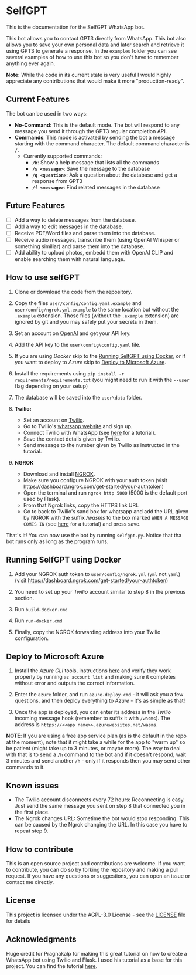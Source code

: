 # SelfGPT

This is the documentation for the SelfGPT WhatsApp bot. 

This bot allows you to contact GPT3 directly from WhatsApp.
This bot also allows you to save your own personal data and later search and retrieve it using GPT3 to generate a response. In the `examples` folder you can see several examples of how to use this bot so you don't have to remember anything ever again.

**Note:** While the code in its current state is very useful I would highly appreciate any contributions that would make it more "production-ready".

## Current Features

The bot can be used in two ways:
- **No-Command**: This is the default mode. The bot will respond to any message you send it through the GPT3 regular completion API.
- **Commands**: This mode is activated by sending the bot a message starting with the command character. The default command character is `/`. 
  - Currently supported commands:
    - **`/h`**: Show a help message that lists all the commands
    - **`/s <message>`**: Save the message to the database
    - **`/q <question>`**: Ask a question about the database and get a response from GPT3
    - **`/f <message>`**: Find related messages in the database

## Future Features

- [ ]  Add a way to delete messages from the database.
- [ ]  Add a way to edit messages in the database.
- [ ]  Receive PDF/Word files and parse them into the database.
- [ ]  Receive audio messages, transcribe them (using OpenAI Whisper or something similiar) and parse them into the database.
- [ ]  Add ability to upload photos, embedd them with OpenAI CLIP and enable searching them with natural language.

## How to use selfGPT
1. Clone or download the code from the repository.

2. Copy the files `user/config/config.yaml.example` and `user/config/ngrok.yml.example` to the same location but without the `.example` extension. Those files (without the `.example` extension) are ignored by git and you may safely put your secrets in them.

3. Set an account on [OpenAI](https://beta.openai.com/) and get your API key.

4. Add the API key to the `user\config\config.yaml` file.

5. If you are using _Docker_ skip to the [Running SelfGPT using Docker](#running-selfgpt-using-docker), or if you want to deploy to *Azure* skip to [Deploy to Microsoft Azure](#deploy-to-microsoft-azure).

6. Install the requirements using `pip install -r requirements/requirements.txt` (you might need to run it with the `--user` flag depending on your setup)

7. The database will be saved into the `user\data` folder.

8. **Twilio:**
   - Set an account on [Twilio](https://www.twilio.com/). 
   - Go to Twilio's [whatsapp website](https://www.twilio.com/whatsapp) and sign up.
   - Connect Twilio with WhatsApp (see [here](https://www.pragnakalp.com/create-whatsapp-bot-with-twilio-using-python-tutorial-with-examples/) for a tutorial).
   - Save the contact details given by Twilio.
   - Send message to the number given by Twilio as instructed in the tutorial.
  
9.  **NGROK**
    - Download and install [NGROK](https://ngrok.com/download).
    - Make sure you configure NGROK with your auth token (visit https://dashboard.ngrok.com/get-started/your-authtoken)
    - Open the terminal and run `ngrok http 5000` (5000 is the default port used by Flask).
    - From that Ngrok links, copy the HTTPS link URL
    - Go to back to Twilio's sand box for whatsapp and add the URL given by NGROK with the suffix */wasms*  to the box marked `WHEN A MESSAGE COMES IN` (see [here](https://www.pragnakalp.com/create-whatsapp-bot-with-twilio-using-python-tutorial-with-examples/) for a tutorial) and press save.
  
That's it! You can now use the bot by running `selfgpt.py`. Notice that tha bot runs only as long as the program runs.

## Running SelfGPT using Docker

1. Add your NGROK auth token to `user/config/ngrok.yml` (`yml` not `yaml`)
   (visit https://dashboard.ngrok.com/get-started/your-authtoken)

2. You need to set up your _Twilio_ account similar to step 8 in the previous section.

3. Run `build-docker.cmd`

4. Run `run-docker.cmd`

5. Finally, copy the NGROK forwarding address into your Twilio configuration.

## Deploy to Microsoft Azure

1. Install the *Azure CLI* tools, instructions [here](https://learn.microsoft.com/en-us/cli/azure/install-azure-cli) and verify they work properly by running `az account list` and making sure it completes without error and outputs the correct information.

2. Enter the `azure` folder, and run `azure-deploy.cmd` - it will ask you a few questions, and then deploy everything to *Azure* - it's as simple as that!

3. Once the app is deployed, you can enter its address in the _Twilio_ incoming message hook (remember to suffix it with `/wasms`). The address is `https://<<app name>>.azurewebsites.net/wasms`.

**NOTE**: If you are using a free app service plan (as is the default in the repo at the moment), note that it might take a while for the app to "warm up" so be patient (might take up to 3 minutes, or maybe more). The way to deal with that is to send a `/h` command to the bot and if it doesn't respond, wait 3 minutes and send another `/h` - only if it responds then you may send other commands to it.

## Known issues

- The Twilio account disconnects every 72 hours: Reconnecting is easy. Just send the same message you sent on step 8 that connected you in the first place.
- The Ngrok changes URL: Sometime the bot would stop responding. This can be caused by the Ngrok changing the URL. In this case you have to repeat step 9.

## How to contribute

This is an open source project and contributions are welcome. If you want to contribute, you can do so by forking the repository and making a pull request. If you have any questions or suggestions, you can open an issue or contact me directly.

## License

This project is licensed under the AGPL-3.0 License - see the [LICENSE](LICENSE) file for details

## Acknowledgments

Huge credit for Pragnakalp for making this great tutorial on how to create a WhatsApp bot using Twilio and Flask. I used his tutorial as a base for this project. You can find the tutorial [here](https://www.pragnakalp.com/create-whatsapp-bot-with-twilio-using-python-tutorial-with-examples/).
